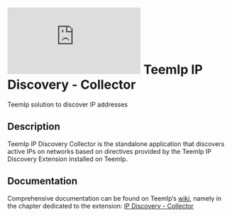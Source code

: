 # ![](https://wiki.teemip.net/lib/exe/fetch.php?media=extensions:picto_ipdiscoverydatacollector.png "") TeemIp IP Discovery - Collector

TeemIp solution to discover IP addresses

## Description

TeemIp IP Discovery Collector is the standalone application that discovers active IPs on networks based on directives provided by the
TeemIp IP Discovery Extension installed on TeemIp.

## Documentation

Comprehensive documentation can be found on TeemIp’s [wiki][1], namely in the chapter dedicated to the extension: [IP Discovery -
Collector][2]

[1]: https://wiki.teemip.net

[2]: https://wiki.teemip.net/doku.php?id=extensions:teemip-ip-discovery-collector
